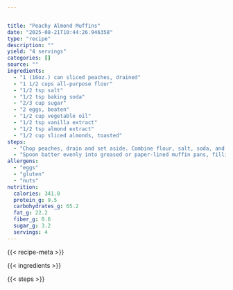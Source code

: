```yaml
---


title: "Peachy Almond Muffins"
date: "2025-08-21T10:44:26.946358"
type: "recipe"
description: ""
yield: "4 servings"
categories: []
source: ""
ingredients:
  - "1 (16oz.) can sliced peaches, drained"
  - "1 1/2 cups all-purpose flour"
  - "1/2 tsp salt"
  - "1/2 tsp baking soda"
  - "2/3 cup sugar"
  - "2 eggs, beaten"
  - "1/2 cup vegetable oil"
  - "1/2 tsp vanilla extract"
  - "1/2 tsp almond extract"
  - "1/2 cup sliced almonds, toasted"
steps:
  - "Chop peaches, drain and set aside. Combine flour, salt, soda, and sugar in a mixing bowl; make a well in center of dry ingredients. Add eggs and oil, stir until dry ingredients are moistened. Add peaches and remaining ingredients. Stir until blended."
  - "Spoon batter evenly into greased or paper-lined muffin pans, filling two-thirds full. Bake at 350 for 20 to 25 minutes for regular-size muffins, or 18 minutes for miniature. Yield: 12 regular size muffins, or 36 miniature muffins."
allergens:
  - "eggs"
  - "gluten"
  - "nuts"
nutrition:
  calories: 341.0
  protein_g: 9.5
  carbohydrates_g: 65.2
  fat_g: 22.2
  fiber_g: 0.6
  sugar_g: 3.2
  servings: 4
---
```


{{< recipe-meta >}}

{{< ingredients >}}

{{< steps >}}
